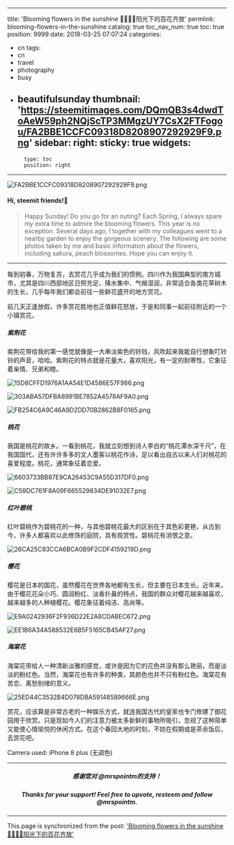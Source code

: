 
---
title: 'Blooming flowers in the sunshine 🌸🌺🌷🍃阳光下的百花齐放'
permlink: blooming-flowers-in-the-sunshine
catalog: true
toc_nav_num: true
toc: true
position: 9999
date: 2018-03-25 07:07:24
categories:
- cn
tags:
- cn
- travel
- photography
- busy
- beautifulsunday
thumbnail: 'https://steemitimages.com/DQmQB3s4dwdToAeW59ph2NQjScTP3MMgzUY7CsX2FTFogou/FA2BBE1CCFC09318D8208907292929F9.png'
sidebar:
    right:
        sticky: true
widgets:
    -
        type: toc
        position: right
---


![FA2BBE1CCFC09318D8208907292929F9.png](https://steemitimages.com/DQmQB3s4dwdToAeW59ph2NQjScTP3MMgzUY7CsX2FTFogou/FA2BBE1CCFC09318D8208907292929F9.png)

#### Hi, steemit friends!💙

>Happy Sunday! Do you go for an outing? Each Spring, I always spare my extra time to admire the blooming flowers. This year is no exception. Several days ago, I together with my colleagues went to a nearby garden to enjoy the gorgeous scenery. The following are some photos taken by me and basic information about the flowers, including sakura, peach blossomes. Hope you can enjoy it.
****

每到初春，万物复苏，去赏花几乎成为我们的惯例。四川作为我国典型的南方城市，尤其是四川西部地区日照充足、降水集中、气候湿润，非常适合各类花草树木的生长，几乎每年我们都会前往一些鲜花盛开的地方赏花。

前几天正逢放假，许多赏花胜地也正值鲜花怒放，于是和同事一起前往附近的一个小镇赏花。

##### 紫荆花
<p>
紫荆花带给我的第一感觉就像是一大串淡紫色的铃铛，风吹起来我能自行想象叮铃铃的声音，哈哈。紫荆花的特点就是花量大，喜欢阳光，有一定的耐寒性，它象征着亲情、兄弟和睦。

![15D8CFFD1976A1AA54E1D4586E57F986.png](https://steemitimages.com/DQmQqfXd4ed8H81kUKN34H5TwYvhpPbUpFEHuoWVLwTB2gX/15D8CFFD1976A1AA54E1D4586E57F986.png)

![303ABA57DFBA8991BE7852A4578AF9A0.png](https://steemitimages.com/DQmeK3cXFiQzk5Sm1A6xFSWqwSJb5RsERxKU3YPT2c89858/303ABA57DFBA8991BE7852A4578AF9A0.png)

![FB254C6A9C46A9D2DD70B2862B8F0165.png](https://steemitimages.com/DQmcTxxMy2PqWapnBtgF6LvrTkaBztMFNXf3nycTs4WB6ue/FB254C6A9C46A9D2DD70B2862B8F0165.png)

##### 桃花

我国是桃花的故乡。一看到桃花，我就立刻想到诗人李白的“桃花潭水深千尺”，在我国国代，还有许许多多的文人墨客以桃花作诗，足以看出自古以来人们对桃花的喜爱程度。桃花，通常象征着恋爱。

![6603733BB87E9CA26453C9A55D317DF0.png](https://steemitimages.com/DQmWmiEHn9CLBP7nPVw5Ga31REavp4vfrnM1fu2my8rD7ha/6603733BB87E9CA26453C9A55D317DF0.png)

![C59DC761F8A09F665529834DE91032E7.png](https://steemitimages.com/DQmXbeaos5zXvaAixe1ja5MdfRHXnWyg7tJwLhuiJFXJTeb/C59DC761F8A09F665529834DE91032E7.png)

##### 红叶碧桃

红叶碧桃作为碧桃花的一种，与其他碧桃花最大的区别在于其色彩更艳，从古到今，许多人都喜欢以此修饰的庭院，具有观赏性。碧桃花有消恨之意。

![26CA25C83CCA6BCA0B9F2CDF4159219D.png](https://steemitimages.com/DQmUjoVSpt5juEyxisSLBtJbrysXNU6zHXYpBpW4JKHufuS/26CA25C83CCA6BCA0B9F2CDF4159219D.png)

##### 樱花

樱花是日本的国花，虽然樱花在世界各地都有生长，但主要在日本生长。近年来，由于樱花花朵小巧、圆润粉红、淡香扑鼻的特点，我国的群众对樱花越来越喜欢，越来越多的人种植樱花。樱花象征着纯洁、高尚等。

![E9A0242936F2F936D22E2A8CDABEC672.png](https://steemitimages.com/DQmfCjXJxqvhRzvGwUCEu8bfDZrL693MbcP4UYJKkNovT3j/E9A0242936F2F936D22E2A8CDABEC672.png)

![EE1B6A34A588532E6B5F5165CB45AF27.png](https://steemitimages.com/DQmT2GYYFAit8LgiE67cNq3VHNRrKX763DBRNSdSg3nTS4q/EE1B6A34A588532E6B5F5165CB45AF27.png)

##### 海棠花

海棠花带给人一种清新淡雅的感觉，或许是因为它的花色并没有那么艳丽，而是淡淡的粉红色。当然，海棠花也有许多的种类，其颜色也并不只有粉红色。海棠花有苦恋、离愁别绪的意义。

![25ED44C3532B4D078DBA59148589666E.png](https://steemitimages.com/DQmSr6ZBSom6sFbhr7FLkk7mwehpWpsf8ZdEbHd4ZXFNHM6/25ED44C3532B4D078DBA59148589666E.png)

赏花，应该算是非常古老的一种娱乐方式，就连我国古代的皇家也专门修建了御花园用于欣赏。只是现如今人们的注意力被太多新鲜的事物所吸引，忽视了这种简单又能使心情愉悦的休闲方式。在这个春回大地的时刻，不妨在假期或是茶余饭后，去赏花吧。

Camera used: iPhone 8 plus (无调色)
****
##### <center>感谢您对 @mrspointm的支持！</center>
##### <center>Thanks for your support! Feel free to upvote, resteem and follow @mrspointm.</center>

- - -

This page is synchronized from the post: ['Blooming flowers in the sunshine 🌸🌺🌷🍃阳光下的百花齐放'](https://steemit.com/@mrspointm/blooming-flowers-in-the-sunshine)
